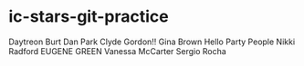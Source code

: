 # ic-stars-git-practice
Daytreon Burt
Dan Park
Clyde Gordon!!
Gina Brown
Hello Party People
Nikki Radford
EUGENE GREEN
Vanessa McCarter
Sergio Rocha
